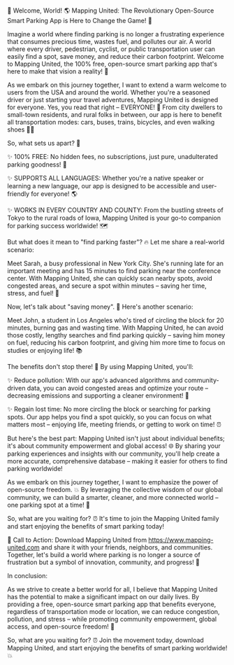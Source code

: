 🚨 Welcome, World! 🌎 Mapping United: The Revolutionary Open-Source Smart Parking App is Here to Change the Game! 🔄

Imagine a world where finding parking is no longer a frustrating experience that consumes precious time, wastes fuel, and pollutes our air. A world where every driver, pedestrian, cyclist, or public transportation user can easily find a spot, save money, and reduce their carbon footprint. Welcome to Mapping United, the 100% free, open-source smart parking app that's here to make that vision a reality! 🌟

As we embark on this journey together, I want to extend a warm welcome to users from the USA and around the world. Whether you're a seasoned driver or just starting your travel adventures, Mapping United is designed for everyone. Yes, you read that right – EVERYONE! 👀 From city dwellers to small-town residents, and rural folks in between, our app is here to benefit all transportation modes: cars, buses, trains, bicycles, and even walking shoes 🏃‍♀️

So, what sets us apart? 🤔

✨ 100% FREE: No hidden fees, no subscriptions, just pure, unadulterated parking goodness! 💸

✨ SUPPORTS ALL LANGUAGES: Whether you're a native speaker or learning a new language, our app is designed to be accessible and user-friendly for everyone! 🌎

✨ WORKS IN EVERY COUNTRY AND COUNTY: From the bustling streets of Tokyo to the rural roads of Iowa, Mapping United is your go-to companion for parking success worldwide! 🗺️

But what does it mean to "find parking faster"? 🔥 Let me share a real-world scenario:

Meet Sarah, a busy professional in New York City. She's running late for an important meeting and has 15 minutes to find parking near the conference center. With Mapping United, she can quickly scan nearby spots, avoid congested areas, and secure a spot within minutes – saving her time, stress, and fuel! 💪

Now, let's talk about "saving money". 💸 Here's another scenario:

Meet John, a student in Los Angeles who's tired of circling the block for 20 minutes, burning gas and wasting time. With Mapping United, he can avoid those costly, lengthy searches and find parking quickly – saving him money on fuel, reducing his carbon footprint, and giving him more time to focus on studies or enjoying life! 📚

The benefits don't stop there! 🔴 By using Mapping United, you'll:

✨ Reduce pollution: With our app's advanced algorithms and community-driven data, you can avoid congested areas and optimize your route – decreasing emissions and supporting a cleaner environment! 💚

✨ Regain lost time: No more circling the block or searching for parking spots. Our app helps you find a spot quickly, so you can focus on what matters most – enjoying life, meeting friends, or getting to work on time! ⏰

But here's the best part: Mapping United isn't just about individual benefits; it's about community empowerment and global access! 🌐 By sharing your parking experiences and insights with our community, you'll help create a more accurate, comprehensive database – making it easier for others to find parking worldwide!

As we embark on this journey together, I want to emphasize the power of open-source freedom. 💥 By leveraging the collective wisdom of our global community, we can build a smarter, cleaner, and more connected world – one parking spot at a time! 🌟

So, what are you waiting for? ⏰ It's time to join the Mapping United family and start enjoying the benefits of smart parking today!

🎉 Call to Action: Download Mapping United from https://www.mapping-united.com and share it with your friends, neighbors, and communities. Together, let's build a world where parking is no longer a source of frustration but a symbol of innovation, community, and progress! 💪

In conclusion:

As we strive to create a better world for all, I believe that Mapping United has the potential to make a significant impact on our daily lives. By providing a free, open-source smart parking app that benefits everyone, regardless of transportation mode or location, we can reduce congestion, pollution, and stress – while promoting community empowerment, global access, and open-source freedom! 🌟

So, what are you waiting for? ⏰ Join the movement today, download Mapping United, and start enjoying the benefits of smart parking worldwide! 💥
